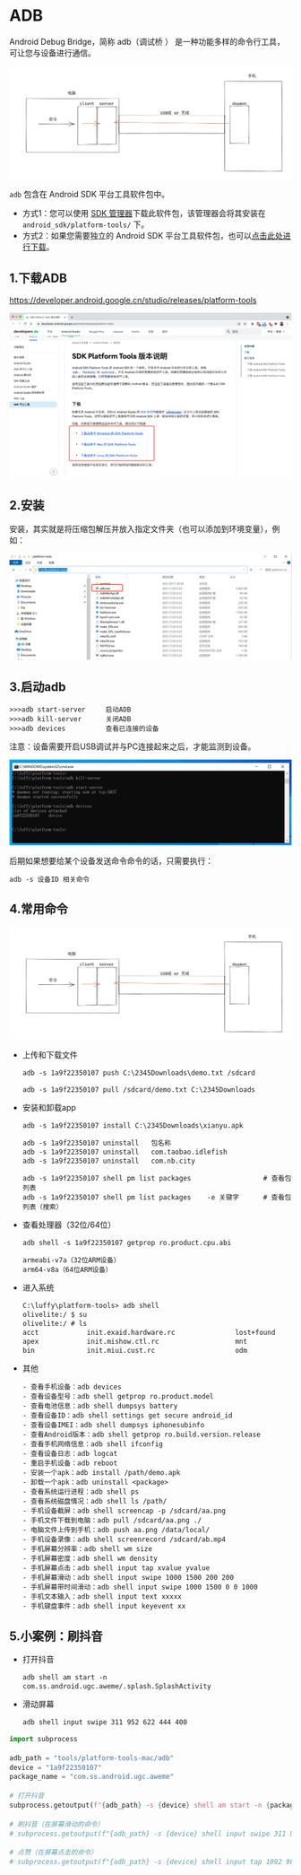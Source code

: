 # ADB

Android Debug Bridge，简称 adb（调试桥 ） 是一种功能多样的命令行工具，可让您与设备进行通信。

![image-20210917205407674](assets/image-20210917205407674.png)

`adb` 包含在 Android SDK 平台工具软件包中。

- 方式1：您可以使用 [SDK 管理器](https://developer.android.google.cn/studio/intro/update#sdk-manager)下载此软件包，该管理器会将其安装在 `android_sdk/platform-tools/` 下。
- 方式2：如果您需要独立的 Android SDK 平台工具软件包，也可以[点击此处进行下载](https://developer.android.google.cn/studio/releases/platform-tools)。



## 1.下载ADB

https://developer.android.google.cn/studio/releases/platform-tools

![image-20210917210428783](./assets/image-20210917210428783.png)



## 2.安装

安装，其实就是将压缩包解压并放入指定文件夹（也可以添加到环境变量），例如：

![image-20210917210549093](./assets/image-20210917210549093.png)



## 3.启动adb

```
>>>adb start-server     启动ADB
>>>adb kill-server		关闭ADB
>>>adb devices          查看已连接的设备
```

注意：设备需要开启USB调试并与PC连接起来之后，才能监测到设备。

![image-20210917211041309](./assets/image-20210917211041309.png)



后期如果想要给某个设备发送命令命令的话，只需要执行：

```
adb -s 设备ID 相关命令
```



## 4.常用命令

![image-20210917205407674](assets/image-20210917205407674.png)

- 上传和下载文件

  ```
  adb -s 1a9f22350107 push C:\2345Downloads\demo.txt /sdcard
  ```

  ```
  adb -s 1a9f22350107 pull /sdcard/demo.txt C:\2345Downloads
  ```

- 安装和卸载app

  ```
  adb -s 1a9f22350107 install C:\2345Downloads\xianyu.apk
  ```

  ```
  adb -s 1a9f22350107 uninstall   包名称
  adb -s 1a9f22350107 uninstall   com.taobao.idlefish
  adb -s 1a9f22350107 uninstall   com.nb.city
  ```

  ```
  adb -s 1a9f22350107 shell pm list packages 		  		  # 查看包列表
  adb -s 1a9f22350107 shell pm list packages	-e 关键字   	# 查看包列表（搜索）
  ```

- 查看处理器（32位/64位）

  ```
  adb shell -s 1a9f22350107 getprop ro.product.cpu.abi 
  ```

  ```
  armeabi-v7a（32位ARM设备）
  arm64-v8a（64位ARM设备）
  ```

- 进入系统

  ```
  C:\luffy\platform-tools> adb shell
  olivelite:/ $ su
  olivelite:/ # ls
  acct            init.exaid.hardware.rc               lost+found
  apex            init.mishow.ctl.rc                   mnt
  bin             init.miui.cust.rc                    odm
  ```

- 其他

  ```
  - 查看手机设备：adb devices
  - 查看设备型号：adb shell getprop ro.product.model
  - 查看电池信息：adb shell dumpsys battery
  - 查看设备ID：adb shell settings get secure android_id
  - 查看设备IMEI：adb shell dumpsys iphonesubinfo
  - 查看Android版本：adb shell getprop ro.build.version.release
  - 查看手机网络信息：adb shell ifconfig
  - 查看设备日志：adb logcat
  - 重启手机设备：adb reboot
  - 安装一个apk：adb install /path/demo.apk
  - 卸载一个apk：adb uninstall <package>
  - 查看系统运行进程：adb shell ps
  - 查看系统磁盘情况：adb shell ls /path/
  - 手机设备截屏：adb shell screencap -p /sdcard/aa.png
  - 手机文件下载到电脑：adb pull /sdcard/aa.png ./
  - 电脑文件上传到手机：adb push aa.png /data/local/
  - 手机设备录像：adb shell screenrecord /sdcard/ab.mp4
  - 手机屏幕分辨率：adb shell wm size
  - 手机屏幕密度：adb shell wm density
  - 手机屏幕点击：adb shell input tap xvalue yvalue
  - 手机屏幕滑动：adb shell input swipe 1000 1500 200 200
  - 手机屏幕带时间滑动：adb shell input swipe 1000 1500 0 0 1000
  - 手机文本输入：adb shell input text xxxxx
  - 手机键盘事件：adb shell input keyevent xx
  ```

  

## 5.小案例：刷抖音

- 打开抖音

  ```
  adb shell am start -n com.ss.android.ugc.aweme/.splash.SplashActivity
  ```

- 滑动屏幕

  ```
  adb shell input swipe 311 952 622 444 400
  ```

  

```python
import subprocess

adb_path = "tools/platform-tools-mac/adb"
device = "1a9f22350107"
package_name = "com.ss.android.ugc.aweme"

# 打开抖音
subprocess.getoutput(f"{adb_path} -s {device} shell am start -n {package_name}/.splash.SplashActivity")

# 刷抖音（在屏幕滑动的命令）
# subprocess.getoutput(f"{adb_path} -s {device} shell input swipe 311 952 622 444 400")

# 点赞（在屏幕点击的命令）
# subprocess.getoutput(f"{adb_path} -s {device} shell input tap 1092 989")
```



























